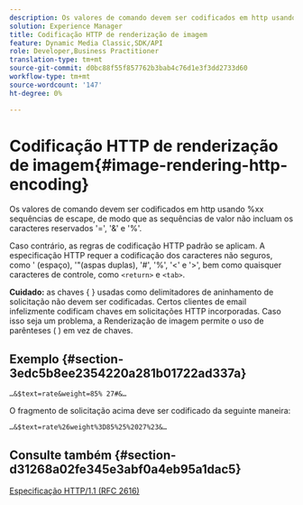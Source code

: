 ```yaml
---
description: Os valores de comando devem ser codificados em http usando %xx sequências de escape, de modo que as sequências de valor não incluam os caracteres reservados '=', '&' e '%'.
solution: Experience Manager
title: Codificação HTTP de renderização de imagem
feature: Dynamic Media Classic,SDK/API
role: Developer,Business Practitioner
translation-type: tm+mt
source-git-commit: d0bc88f55f857762b3bab4c76d1e3f3dd2733d60
workflow-type: tm+mt
source-wordcount: '147'
ht-degree: 0%

---
```



# Codificação HTTP de renderização de imagem{#image-rendering-http-encoding}

Os valores de comando devem ser codificados em http usando %xx sequências de escape, de modo que as sequências de valor não incluam os caracteres reservados &#39;=&#39;, &#39;&amp;&#39; e &#39;%&#39;.

Caso contrário, as regras de codificação HTTP padrão se aplicam. A especificação HTTP requer a codificação dos caracteres não seguros, como &#39; (espaço), &#39;&quot;(aspas duplas), &#39;#&#39;, &#39;%&#39;, &#39;&lt;&#39; e &#39;>&#39;, bem como quaisquer caracteres de controle, como `<return>` e `<tab>`.

**Cuidado:** as chaves { } usadas como delimitadores de aninhamento de solicitação não devem ser codificadas. Certos clientes de email infelizmente codificam chaves em solicitações HTTP incorporadas. Caso isso seja um problema, a Renderização de imagem permite o uso de parênteses ( ) em vez de chaves.

## Exemplo {#section-3edc5b8ee2354220a281b01722ad337a}

`…&$text=rate&weight=85% 27#&…`

O fragmento de solicitação acima deve ser codificado da seguinte maneira:

`…&$text=rate%26weight%3D85%25%2027%23&…`

## Consulte também {#section-d31268a02fe345e3abf0a4eb95a1dac5}

[Especificação HTTP/1.1 (RFC 2616)](https://www.w3.org/Protocols/rfc2616/rfc2616.html)
